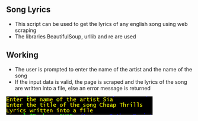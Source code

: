 ## Song Lyrics ##

- This script can be used to get the lyrics of any english song using web scraping
- The libraries BeautifulSoup, urllib and re are used

## Working ##

- The user is prompted to enter the name of the artist and the name of the song
- If the input data is valid, the page is scraped and the lyrics of the song are written into a file, else an error message is returned

![Image](prompt.PNG)

